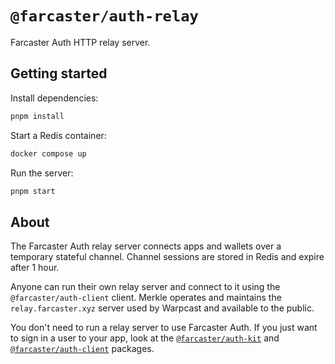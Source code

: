 # `@farcaster/auth-relay`

Farcaster Auth HTTP relay server.

## Getting started

Install dependencies:

```sh
pnpm install
```

Start a Redis container:

```sh
docker compose up
```

Run the server:

```sh
pnpm start
```

## About

The Farcaster Auth relay server connects apps and wallets over a temporary stateful channel. Channel sessions are stored in Redis and expire after 1 hour.

Anyone can run their own relay server and connect to it using the `@farcaster/auth-client` client. Merkle operates and maintains the `relay.farcaster.xyz` server used by Warpcast and available to the public.

You don't need to run a relay server to use Farcaster Auth. If you just want to sign in a user to your app, look at the [`@farcaster/auth-kit`](../../packages/auth-kit/) and [`@farcaster/auth-client`](../../packages/auth-client/) packages.
